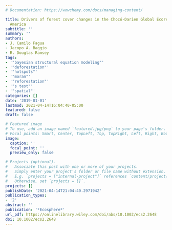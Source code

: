 ```yaml
---
# Documentation: https://wowchemy.com/docs/managing-content/

title: Drivers of forest cover changes in the Chocó‐Darien Global Ecoregion of South
  America
subtitle: ''
summary: ''
authors:
- J. Camilo Fagua
- Jacopo A. Baggio
- R. Douglas Ramsey
tags:
- '"bayesian structural equation modeling"'
- '"deforestation"'
- '"hotspots"'
- '"moran"'
- '"reforestation"'
- '"s test"'
- '"spatial"'
categories: []
date: '2019-01-01'
lastmod: 2021-04-14T16:04:40-05:00
featured: false
draft: false

# Featured image
# To use, add an image named `featured.jpg/png` to your page's folder.
# Focal points: Smart, Center, TopLeft, Top, TopRight, Left, Right, BottomLeft, Bottom, BottomRight.
image:
  caption: ''
  focal_point: ''
  preview_only: false

# Projects (optional).
#   Associate this post with one or more of your projects.
#   Simply enter your project's folder or file name without extension.
#   E.g. `projects = ["internal-project"]` references `content/project/deep-learning/index.md`.
#   Otherwise, set `projects = []`.
projects: []
publishDate: '2021-04-14T21:04:40.297194Z'
publication_types:
- '2'
abstract: ''
publication: '*Ecosphere*'
url_pdf: https://onlinelibrary.wiley.com/doi/abs/10.1002/ecs2.2648
doi: 10.1002/ecs2.2648
---
```

